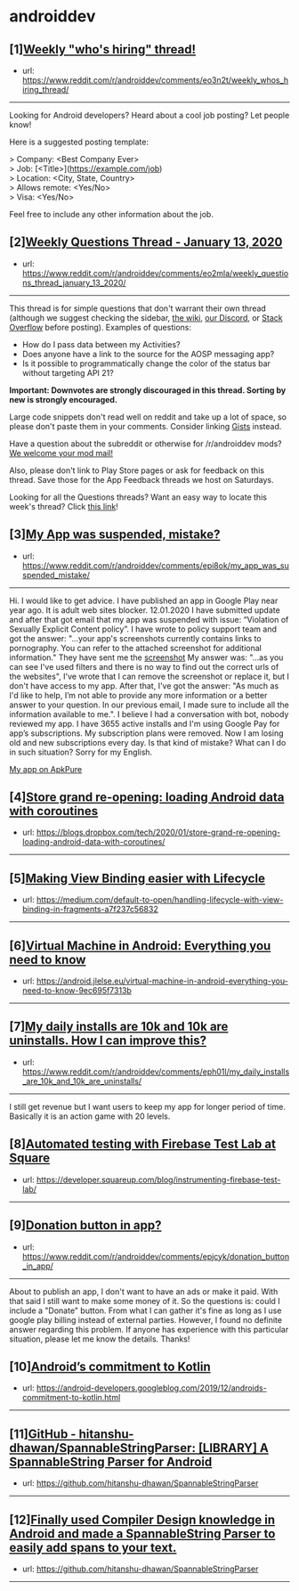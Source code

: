 # androiddev
## [1][Weekly "who's hiring" thread!](https://www.reddit.com/r/androiddev/comments/eo3n2t/weekly_whos_hiring_thread/)
- url: https://www.reddit.com/r/androiddev/comments/eo3n2t/weekly_whos_hiring_thread/
---
Looking for Android developers? Heard about a cool job posting? Let people know!

Here is a suggested posting template:

&gt; Company: &lt;Best Company Ever&gt;  
&gt; Job: [&lt;Title&gt;]\(https://example.com/job)  
&gt; Location: &lt;City, State, Country&gt;  
&gt; Allows remote: &lt;Yes/No&gt;  
&gt; Visa: &lt;Yes/No&gt;  

Feel free to include any other information about the job.
## [2][Weekly Questions Thread - January 13, 2020](https://www.reddit.com/r/androiddev/comments/eo2mla/weekly_questions_thread_january_13_2020/)
- url: https://www.reddit.com/r/androiddev/comments/eo2mla/weekly_questions_thread_january_13_2020/
---
This thread is for simple questions that don't warrant their own thread (although we suggest checking the sidebar, [the wiki](http://www.reddit.com/r/androiddev/wiki/), [our Discord](https://discord.gg/D2cNrqX), or [Stack Overflow](http://stackoverflow.com) before posting). Examples of questions:

* How do I pass data between my Activities?
* Does anyone have a link to the source for the AOSP messaging app?
* Is it possible to programmatically change the color of the status bar without targeting API 21?

**Important: Downvotes are strongly discouraged in this thread. Sorting by new is strongly encouraged.**

Large code snippets don't read well on reddit and take up a lot of space, so please don't paste them in your comments. Consider linking [Gists](https://gist.github.com) instead.

Have a question about the subreddit or otherwise for /r/androiddev mods? [We welcome your mod mail!](http://www.reddit.com/message/compose?to=%2Fr%2Fandroiddev)

Also, please don't link to Play Store pages or ask for feedback on this thread. Save those for the App Feedback threads we host on Saturdays.

Looking for all the Questions threads? Want an easy way to locate this week's thread? Click [this link](https://www.reddit.com/r/androiddev/search?q=title%3A%22questions+thread%22+author%3A%22AutoModerator%22&amp;restrict_sr=on&amp;sort=new&amp;t=all)!
## [3][My App was suspended, mistake?](https://www.reddit.com/r/androiddev/comments/epi8ok/my_app_was_suspended_mistake/)
- url: https://www.reddit.com/r/androiddev/comments/epi8ok/my_app_was_suspended_mistake/
---
Hi. I would like to get advice. I have published an app in Google Play near year ago. It is adult web sites blocker. 12.01.2020 I have submitted update and after that got email that my app was suspended with issue: “Violation of Sexually Explicit Content policy”. I have wrote to policy support team and got the answer: "...your app's screenshots currently contains links to pornography. You can refer to the attached screenshot for additional information." They have sent me the [screenshot](https://imgur.com/NuG3xy3) My answer was: "...as you can see I've used filters and there is no way to find out the correct urls of the websites", I've wrote that I can remove the screenshot or replace it, but I don't have access to my app. After that, I've got the answer: "As much as I'd like to help, I’m not able to provide any more information or a better answer to your question. In our previous email, I made sure to include all the information available to me.". I believe I had a conversation with bot, nobody reviewed my app. I have 3655 active installs and I'm using Google Pay for app’s subscriptions. My subscription plans were removed. Now I am losing old and new subscriptions every day. Is that kind of mistake? What can I do in such situation? Sorry for my English.

[My app on ApkPure](https://apkpure.com/pure-web-the-first-porn-blocker/com.msw.pornblocker)
## [4][Store grand re-opening: loading Android data with coroutines](https://www.reddit.com/r/androiddev/comments/ep8f40/store_grand_reopening_loading_android_data_with/)
- url: https://blogs.dropbox.com/tech/2020/01/store-grand-re-opening-loading-android-data-with-coroutines/
---

## [5][Making View Binding easier with Lifecycle](https://www.reddit.com/r/androiddev/comments/epircy/making_view_binding_easier_with_lifecycle/)
- url: https://medium.com/default-to-open/handling-lifecycle-with-view-binding-in-fragments-a7f237c56832
---

## [6][Virtual Machine in Android: Everything you need to know](https://www.reddit.com/r/androiddev/comments/epdvlx/virtual_machine_in_android_everything_you_need_to/)
- url: https://android.jlelse.eu/virtual-machine-in-android-everything-you-need-to-know-9ec695f7313b
---

## [7][My daily installs are 10k and 10k are uninstalls. How I can improve this?](https://www.reddit.com/r/androiddev/comments/eph01l/my_daily_installs_are_10k_and_10k_are_uninstalls/)
- url: https://www.reddit.com/r/androiddev/comments/eph01l/my_daily_installs_are_10k_and_10k_are_uninstalls/
---
I still get revenue but I want users to keep my app for longer period of time. Basically it is an action game with 20 levels.
## [8][Automated testing with Firebase Test Lab at Square](https://www.reddit.com/r/androiddev/comments/epbk99/automated_testing_with_firebase_test_lab_at_square/)
- url: https://developer.squareup.com/blog/instrumenting-firebase-test-lab/
---

## [9][Donation button in app?](https://www.reddit.com/r/androiddev/comments/epjcyk/donation_button_in_app/)
- url: https://www.reddit.com/r/androiddev/comments/epjcyk/donation_button_in_app/
---
About to publish an app, I don't want to have an ads or make it paid. With that said I still want to make some money of it. So the questions is: could I include a "Donate" button. From what I can gather it's fine as long as I use google play billing instead of external parties. However, I found no definite answer regarding this problem. If anyone has experience with this particular situation, please let me know the details. Thanks!
## [10][Android’s commitment to Kotlin](https://www.reddit.com/r/androiddev/comments/eph0jc/androids_commitment_to_kotlin/)
- url: https://android-developers.googleblog.com/2019/12/androids-commitment-to-kotlin.html
---

## [11][GitHub - hitanshu-dhawan/SpannableStringParser: [LIBRARY] A SpannableString Parser for Android](https://www.reddit.com/r/androiddev/comments/epivak/github_hitanshudhawanspannablestringparser/)
- url: https://github.com/hitanshu-dhawan/SpannableStringParser
---

## [12][Finally used Compiler Design knowledge in Android and made a SpannableString Parser to easily add spans to your text.](https://www.reddit.com/r/androiddev/comments/ep1gd7/finally_used_compiler_design_knowledge_in_android/)
- url: https://github.com/hitanshu-dhawan/SpannableStringParser
---

